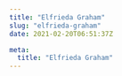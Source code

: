 ```yaml
---
title: "Elfrieda Graham"
slug: "elfrieda-graham"
date: 2021-02-20T06:51:37Z

meta:
  title: "Elfrieda Graham"
---
```


